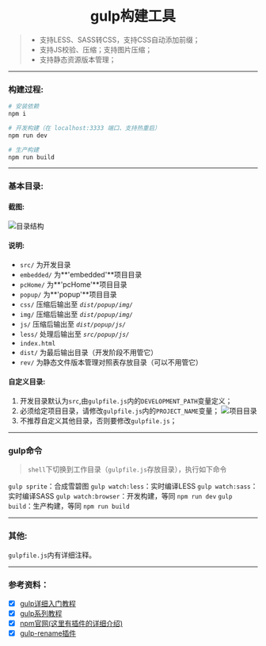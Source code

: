# <center>gulp构建工具</center>
> * 支持LESS、SASS转CSS，支持CSS自动添加前缀；
> * 支持JS校验、压缩；支持图片压缩；
> * 支持静态资源版本管理；

---
### 构建过程:
``` bash
# 安装依赖
npm i

# 开发构建（在 localhost:3333 端口、支持热重启）
npm run dev

# 生产构建
npm run build
```

---
### 基本目录:
#### 截图:
![目录结构](https://github.com/no-nothing/gulp/blob/master/README/catalogue.jpg) 
#### 说明:
- `src/` 为开发目录 
 - `embedded/` 为**'embedded'**项目目录
 - `pcHome/` 为**'pcHome'**项目目录
 - `popup/` 为**'popup'**项目目录
 - `css/` 压缩后输出至 *`dist/popup/img/`*
 - `img/` 压缩后输出至 *`dist/popup/img/`*
 - `js/` 压缩后输出至 *`dist/popup/js/`*
 - `less/` 处理后输出至 *`src/popup/js/`*
 - `index.html`
- `dist/` 为最后输出目录（开发阶段不用管它）
- `rev/` 为静态文件版本管理对照表存放目录（可以不用管它）
#### 自定义目录:
1. 开发目录默认为`src`,由`gulpfile.js`内的`DEVELOPMENT_PATH`变量定义；
2. 必须给定项目目录，请修改`gulpfile.js`内的`PROJECT_NAME`变量；
![项目目录](xxxxx) 
3. 不推荐自定义其他目录，否则要修改`gulpfile.js`；

---
### gulp命令
> `shell`下切换到工作目录（`gulpfile.js`存放目录），执行如下命令

`gulp sprite`：合成雪碧图
`gulp watch:less`：实时编译LESS
`gulp watch:sass`：实时编译SASS
`gulp watch:browser`：开发构建，等同 `npm run dev`
`gulp build`：生产构建，等同 `npm run build`

---
### 其他:
`gulpfile.js`内有详细注释。

---
### 参考资料：
- [x] [gulp详细入门教程](http://www.ydcss.com/archives/18) 
- [x] [gulp系列教程](https://gold.xitu.io/entry/568f915700b0bca0ca22768e)
- [x] [npm官网(这里有插件的详细介绍)](https://www.npmjs.com/)
- [x] [gulp-rename插件](https://segmentfault.com/q/1010000006872625)

